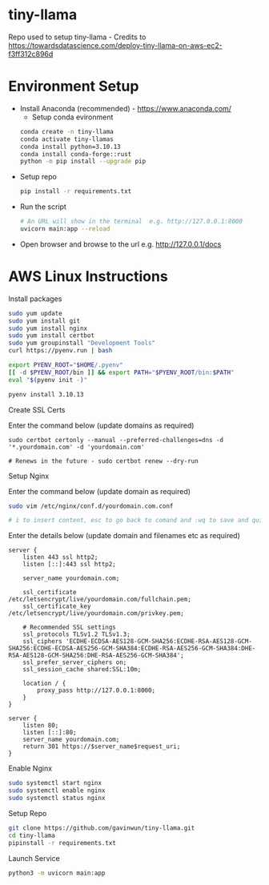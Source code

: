 # tiny-llama

Repo used to setup tiny-llama - Credits to https://towardsdatascience.com/deploy-tiny-llama-on-aws-ec2-f3ff312c896d

# Environment Setup

* Install Anaconda (recommended) - https://www.anaconda.com/
    * Setup conda evironment 
    ```bash
    conda create -n tiny-llama 
    conda activate tiny-llamas
    conda install python=3.10.13
    conda install conda-forge::rust
    python -m pip install --upgrade pip
    ```
* Setup repo
    ```bash
    pip install -r requirements.txt
    ```
* Run the script
    ```bash
    # An URL will show in the terminal  e.g. http://127.0.0.1:8000
    uvicorn main:app --reload
    ```
* Open browser and browse to the url e.g. http://127.0.0.1/docs

# AWS Linux Instructions

Install packages
```bash
sudo yum update
sudo yum install git
sudo yum install nginx
sudo yum install certbot
sudo yum groupinstall "Development Tools"
curl https://pyenv.run | bash

export PYENV_ROOT="$HOME/.pyenv"
[[ -d $PYENV_ROOT/bin ]] && export PATH="$PYENV_ROOT/bin:$PATH"
eval "$(pyenv init -)"

pyenv install 3.10.13
```

Create SSL Certs

Enter the command below (update domains as required)
```
sudo certbot certonly --manual --preferred-challenges=dns -d '*.yourdomain.com' -d 'yourdomain.com'

# Renews in the future - sudo certbot renew --dry-run
```

Setup Nginx

Enter the command below (update domain as required)
```bash
sudo vim /etc/nginx/conf.d/yourdomain.com.conf

# i to insert content, esc to go back to comand and :wq to save and quite (:!q to quit without saving)
```
Enter the details below (update domain and filenames etc as required)
```
server {
    listen 443 ssl http2;
    listen [::]:443 ssl http2;

    server_name yourdomain.com;

    ssl_certificate /etc/letsencrypt/live/yourdomain.com/fullchain.pem;
    ssl_certificate_key /etc/letsencrypt/live/yourdomain.com/privkey.pem;

    # Recommended SSL settings
    ssl_protocols TLSv1.2 TLSv1.3;
    ssl_ciphers 'ECDHE-ECDSA-AES128-GCM-SHA256:ECDHE-RSA-AES128-GCM-SHA256:ECDHE-ECDSA-AES256-GCM-SHA384:ECDHE-RSA-AES256-GCM-SHA384:DHE-RSA-AES128-GCM-SHA256:DHE-RSA-AES256-GCM-SHA384';
    ssl_prefer_server_ciphers on;
    ssl_session_cache shared:SSL:10m;

    location / {
        proxy_pass http://127.0.0.1:8000;
    }
}

server {
    listen 80;
    listen [::]:80;
    server_name yourdomain.com;
    return 301 https://$server_name$request_uri;
}

```

Enable Nginx
```bash
sudo systemctl start nginx
sudo systemctl enable nginx
sudo systemctl status nginx
```

Setup Repo
```bash
git clone https://github.com/gavinwun/tiny-llama.git
cd tiny-llama
pipinstall -r requirements.txt
```

Launch Service
```bash
python3 -m uvicorn main:app
```